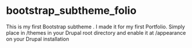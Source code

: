 # bootstrap_subtheme_folio
This is my first Bootstrap subtheme . I made it for my first Portfolio.
Simply place in /themes in your Drupal root directory and enable it at /appearance on your Drupal installation
